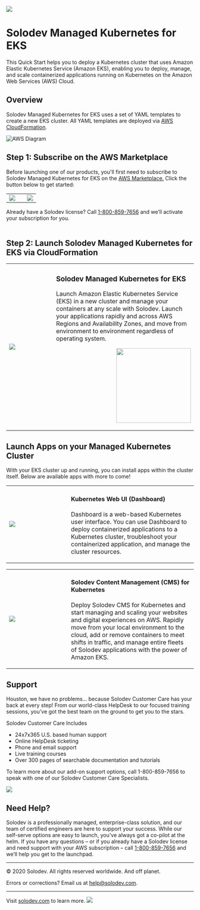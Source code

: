 <a href="#"><img src="https://raw.githubusercontent.com/solodev/aws/master/pages/images/Solodev_Lite_Header.jpg"/></a>

# Solodev Managed Kubernetes for EKS
This Quick Start helps you to deploy a Kubernetes cluster that uses Amazon Elastic Kubernetes Service (Amazon EKS), enabling you to deploy, manage, and scale containerized applications running on Kubernetes on the Amazon Web Services (AWS) Cloud.

## Overview
Solodev Managed Kubernetes for EKS uses a set of YAML templates to create a new EKS cluster. All YAML templates are deployed via <a href="http://docs.aws.amazon.com/AWSCloudFormation/latest/UserGuide/Welcome.html">AWS CloudFormation</a>.

![AWS Diagram](https://raw.githubusercontent.com/solodev/aws/master/pages/images/Solodev_EKS_Architecture.jpg)

## Step 1: Subscribe on the AWS Marketplace
Before launching one of our products, you'll first need to subscribe to Solodev Managed Kubernetes for EKS on the <a href="https://aws.amazon.com/marketplace/pp/B07XV951M6">AWS Marketplace.</a> Click the button below to get started: 
<table>
	<tr>
		<td width="60%"><a href="https://aws.amazon.com/marketplace/pp/B07XV951M6"><img src="https://raw.githubusercontent.com/solodev/aws/master/pages/images/AWS_Marketplace_Logo.jpg" /></a></td>
		<td><a href="https://aws.amazon.com/marketplace/pp/B07XV951M6"><img src="https://raw.githubusercontent.com/solodev/aws/master/pages/images/Subscribe_Large.jpg" /></a></td>
	</tr>
</table>

Already have a Solodev license? Call <a href="tel:1.800.859.7656">1-800-859-7656</a> and we’ll activate your subscription for you.<br /><br />

## Step 2: Launch Solodev Managed Kubernetes for EKS via CloudFormation
<table>
	<tr>
		<td width="25%"><a href="pages/deploy-solodev-eks.md"><img src="https://raw.githubusercontent.com/solodev/aws/master/pages/images/amazon-eks-by-solodev.jpg" /></a></td>
		<td>
			<h3>Solodev Managed Kubernetes for EKS</h3>
			<p>Launch Amazon Elastic Kubernetes Service (EKS) in a new cluster and manage your containers at any scale with Solodev. Launch your applications rapidly and across AWS Regions and Availability Zones, and move from environment to environment regardless of operating system.</p>
			<p align="right"><a href="pages/deploy-solodev-eks.md"><img src="https://raw.githubusercontent.com/solodev/aws/master/pages/images/solodev-launch-btn.png" width="200" /></a></p>
		</td>
	</tr>
</table>

## Launch Apps on your Managed Kubernetes Cluster
With your EKS cluster up and running, you can install apps within the cluster itself. Below are available apps with more to come!
<table>
	<tr>
		<td width="150"><a href="pages/deploy-kubernetes-web-ui.md"><img src="https://raw.githubusercontent.com/solodev/aws/master/pages/images/apps/eks-app-kubernetes-web-ui-2.jpg" /></a></td>
		<td>
			<h4>Kubernetes Web UI (Dashboard)</h4>
			<p>Dashboard is a web-based Kubernetes user interface. You can use Dashboard to deploy containerized applications to a Kubernetes cluster, troubleshoot your containerized application, and manage the cluster resources.</p>
		</td>
	</tr>
</table>
<table>
	<tr>
		<td width="150"><a href="pages/deploy-solodev-cms.md"><img src="https://raw.githubusercontent.com/solodev/aws/master/pages/images/solodev-dcx-for-eks.jpg" /></a></td>
		<td>
			<h4>Solodev Content Management (CMS) for Kubernetes</h4>
			<p>Deploy Solodev CMS for Kubernetes and start managing and scaling your websites and digital experiences on AWS. Rapidly move from your local environment to the cloud, add or remove containers to meet shifts in traffic, and manage entire fleets of Solodev applications with the power of Amazon EKS.</p>
		</td>
	</tr>
</table>

## Support
Houston, we have no problems… because Solodev Customer Care has your back at every step! From our world-class HelpDesk to our focused training sessions, you’ve got the best team on the ground to get you to the stars. 

Solodev Customer Care Includes
* 24x7x365 U.S. based human support
* Online HelpDesk ticketing
* Phone and email support
* Live training courses
* Over 300 pages of searchable documentation and tutorials

To learn more about our add-on support options, call 1-800-859-7656 to speak with one of our Solodev Customer Care Specialists.

<a href="https://www.solodev.com/features/support.stml"><img src="https://raw.githubusercontent.com/solodev/aws/master/pages/images/Solodev_Git_Support.jpg"/></a>

## Need Help?
Solodev is a professionally managed, enterprise-class solution, and our team of certified engineers are here to support your success. While our self-serve options are easy to launch, you’ve always got a co-pilot at the helm. If you have any questions – or if you already have a Solodev license and need support with your AWS subscription – call <a href="tel:1.800.859.7656">1-800-859-7656</a> and we’ll help you get to the launchpad.

---
© 2020 Solodev. All rights reserved worldwide. And off planet. 

Errors or corrections? Email us at help@solodev.com.

---
Visit [solodev.com](https://www.solodev.com/) to learn more. <img src="https://www.google-analytics.com/collect?v=1&tid=UA-3849724-1&cid=1&t=event&ec=github_aws&ea=main&cs=github&cm=github&cn=github_aws" />
